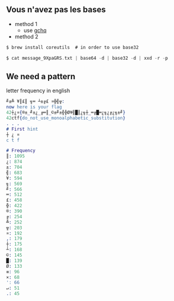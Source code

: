 ## Vous n'avez pas les bases
- method 1 
  - use [gchq](http://gchq.github.io/CyberChef)
- method 2
```scala
$ brew install coreutils  # in order to use base32

$ cat message_9XpaGRS.txt | base64 -d | base32 -d | xxd -r -p
```
## We need a pattern
letter frequency in english
```erlang
╝±╩ ¥║£║ ╗═ ┴±╔£ ¤╬╣╦:
now here is your flag
42┼¿¤{®±_╝±¿_╔═║_©±╝±╣╬Ø¥╣█║¿╗┼_═╔█═¿╗¿╔¿╗±╝}
42ctf{do_not_use_monoalphabetic_substitution}
. . .
# First hint
┼ ¿ ¤
c t f

# Frequency
║: 1095
¿: 874
±: 704
╣: 683
¥: 594
╗: 569
╝: 566
═: 512
£: 458
╬: 422
®: 390
╔: 254
╩: 252
╦: 203
¤: 192
,: 179
┼: 175
┴: 168
©: 145
█: 139
Ø: 133
≡: 96
×: 68
': 66
↵: 51
.: 45
```
